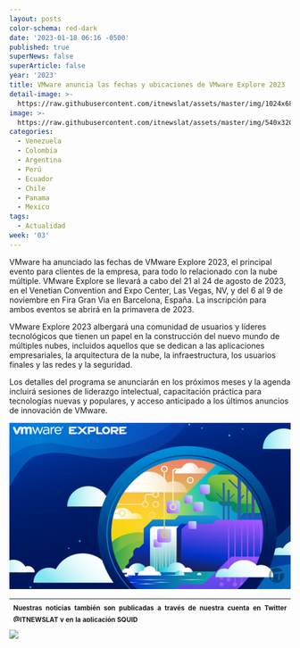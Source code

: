 ```yaml
---
layout: posts
color-schema: red-dark
date: '2023-01-18 06:16 -0500'
published: true
superNews: false
superArticle: false
year: '2023'
title: VMware anuncia las fechas y ubicaciones de VMware Explore 2023
detail-image: >-
  https://raw.githubusercontent.com/itnewslat/assets/master/img/1024x680/vmware-explore-g.jpg
image: >-
  https://raw.githubusercontent.com/itnewslat/assets/master/img/540x320/vmware-explore-p.jpg
categories:
  - Venezuela
  - Colombia
  - Argentina
  - Perú
  - Ecuador
  - Chile
  - Panama
  - Mexico
tags:
  - Actualidad
week: '03'
---
```

VMware ha anunciado las fechas de VMware Explore 2023, el principal evento para clientes de la empresa, para todo lo relacionado con la nube múltiple. VMware Explore se llevará a cabo del 21 al 24 de agosto de 2023, en el Venetian Convention and Expo Center, Las Vegas, NV, y del 6 al 9 de noviembre en Fira Gran Via en Barcelona, España. La inscripción para ambos eventos se abrirá en la primavera de 2023.

VMware Explore 2023 albergará una comunidad de usuarios y líderes tecnológicos que tienen un papel en la construcción del nuevo mundo de múltiples nubes, incluidos aquellos que se dedican a las aplicaciones empresariales, la arquitectura de la nube, la infraestructura, los usuarios finales y las redes y la seguridad.

Los detalles del programa se anunciarán en los próximos meses y la agenda incluirá sesiones de liderazgo intelectual, capacitación práctica para tecnologías nuevas y populares, y acceso anticipado a los últimos anuncios de innovación de VMware.

![](https://raw.githubusercontent.com/itnewslat/assets/master/img/540x320/vmware-explore-p.jpg)

<table style="height: 42px;" width="569">
<tbody>
<tr>
<td style="text-align: justify;"><sub><strong>Nuestras noticias también son publicadas a través de nuestra cuenta en Twitter <a href="https://twitter.com/itnewslat?lang=es">@ITNEWSLAT</a> y en la aplicación <a href="https://squidapp.co/en/">SQUID</a></strong></sub></td>
</tr>
</tbody>
</table>

<img src="https://tracker.metricool.com/c3po.jpg?hash=56f88a41e39ab42c063cc51676587a04"/>